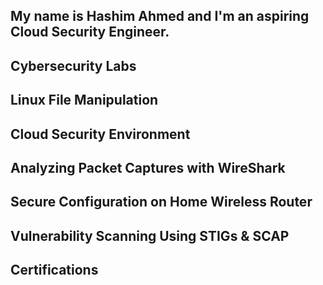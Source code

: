 ## My name is Hashim Ahmed and I'm an aspiring Cloud Security Engineer. 


Cybersecurity Labs
- 
Linux File Manipulation 
-
Cloud Security Environment
-
Analyzing Packet Captures with WireShark
-
Secure Configuration on Home Wireless Router
-
Vulnerability Scanning Using STIGs & SCAP
-


Certifications 
- 

